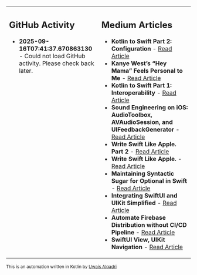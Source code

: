 <table>
<tr>
<td valign="top" width="50%">
        
## GitHub Activity
           
- **2025-09-16T07:41:37.670863130** - Could not load GitHub activity. Please check back later.
            
</td>
        
<td valign="top" width="50%">
        
## Medium Articles
            
- **Kotlin to Swift Part 2: Configuration** - [Read Article](https://medium.com/@uwaisalqadri/kotlin-to-swift-part-2-configuration-9fe83f473516?source=rss-e28d558666f9------2)
- **Kanye West’s “Hey Mama” Feels Personal to Me** - [Read Article](https://medium.com/@uwaisalqadri/kanye-wests-hey-mama-feels-personal-to-me-9f49400e2814?source=rss-e28d558666f9------2)
- **Kotlin to Swift Part 1: Interoperability** - [Read Article](https://medium.com/@uwaisalqadri/kotlin-to-swift-part-1-interoperability-12cebe98bf52?source=rss-e28d558666f9------2)
- **Sound Engineering on iOS: AudioToolbox, AVAudioSession, and UIFeedbackGenerator** - [Read Article](https://medium.com/@uwaisalqadri/sound-engineering-on-ios-audiotoolbox-avaudiosession-and-uifeedbackgenerator-7ecee15db93a?source=rss-e28d558666f9------2)
- **Write Swift Like Apple. Part 2** - [Read Article](https://medium.com/@uwaisalqadri/write-swift-like-apple-part-2-44e025e51824?source=rss-e28d558666f9------2)
- **Write Swift Like Apple.** - [Read Article](https://medium.com/@uwaisalqadri/write-swift-like-apple-4c4331cf140c?source=rss-e28d558666f9------2)
- **Maintaining Syntactic Sugar for Optional in Swift** - [Read Article](https://medium.com/@uwaisalqadri/maintaining-syntactic-sugar-for-optional-in-swift-dfb7f9019fba?source=rss-e28d558666f9------2)
- **Integrating SwiftUI and UIKit Simplified** - [Read Article](https://medium.com/@uwaisalqadri/seamlessly-bridging-swiftui-and-uikit-a-practical-approach-f7cb8d2f6f11?source=rss-e28d558666f9------2)
- **Automate Firebase Distribution without CI/CD Pipeline** - [Read Article](https://medium.com/@uwaisalqadri/automate-firebase-distribution-89cb261fd860?source=rss-e28d558666f9------2)
- **SwiftUI View, UIKit Navigation** - [Read Article](https://medium.com/@uwaisalqadri/swiftui-view-uikit-navigation-74aa22fc0e0?source=rss-e28d558666f9------2)
            
</td>
</tr>
</table>
        
<sub>This is an automation written in Kotlin by <a href="https://uwais.framer.website/">Uwais Alqadri</a></sub>